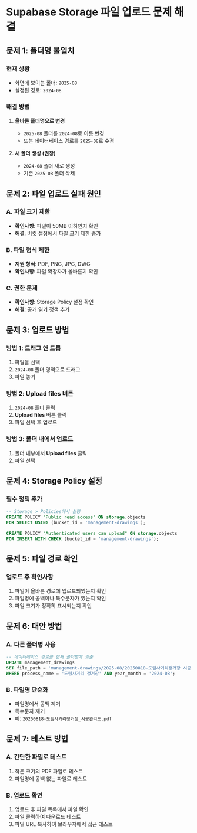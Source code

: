 # Supabase Storage 파일 업로드 문제 해결

## 문제 1: 폴더명 불일치

### 현재 상황
- 화면에 보이는 폴더: `2025-08`
- 설정된 경로: `2024-08`

### 해결 방법
1. **올바른 폴더명으로 변경**
   - `2025-08` 폴더를 `2024-08`로 이름 변경
   - 또는 데이터베이스 경로를 `2025-08`로 수정

2. **새 폴더 생성 (권장)**
   - `2024-08` 폴더 새로 생성
   - 기존 `2025-08` 폴더 삭제

## 문제 2: 파일 업로드 실패 원인

### A. 파일 크기 제한
- **확인사항**: 파일이 50MB 이하인지 확인
- **해결**: 버킷 설정에서 파일 크기 제한 증가

### B. 파일 형식 제한
- **지원 형식**: PDF, PNG, JPG, DWG
- **확인사항**: 파일 확장자가 올바른지 확인

### C. 권한 문제
- **확인사항**: Storage Policy 설정 확인
- **해결**: 공개 읽기 정책 추가

## 문제 3: 업로드 방법

### 방법 1: 드래그 앤 드롭
1. 파일을 선택
2. `2024-08` 폴더 영역으로 드래그
3. 파일 놓기

### 방법 2: Upload files 버튼
1. `2024-08` 폴더 클릭
2. **Upload files** 버튼 클릭
3. 파일 선택 후 업로드

### 방법 3: 폴더 내에서 업로드
1. 폴더 내부에서 **Upload files** 클릭
2. 파일 선택

## 문제 4: Storage Policy 설정

### 필수 정책 추가
```sql
-- Storage > Policies에서 실행
CREATE POLICY "Public read access" ON storage.objects
FOR SELECT USING (bucket_id = 'management-drawings');

CREATE POLICY "Authenticated users can upload" ON storage.objects
FOR INSERT WITH CHECK (bucket_id = 'management-drawings');
```

## 문제 5: 파일 경로 확인

### 업로드 후 확인사항
1. 파일이 올바른 경로에 업로드되었는지 확인
2. 파일명에 공백이나 특수문자가 있는지 확인
3. 파일 크기가 정확히 표시되는지 확인

## 문제 6: 대안 방법

### A. 다른 폴더명 사용
```sql
-- 데이터베이스 경로를 현재 폴더명에 맞춤
UPDATE management_drawings 
SET file_path = 'management-drawings/2025-08/20250818-도림사거리정거장 시공 관리도.pdf'
WHERE process_name = '도림사거리 정거장' AND year_month = '2024-08';
```

### B. 파일명 단순화
- 파일명에서 공백 제거
- 특수문자 제거
- 예: `20250818-도림사거리정거장_시공관리도.pdf`

## 문제 7: 테스트 방법

### A. 간단한 파일로 테스트
1. 작은 크기의 PDF 파일로 테스트
2. 파일명에 공백 없는 파일로 테스트

### B. 업로드 확인
1. 업로드 후 파일 목록에서 파일 확인
2. 파일 클릭하여 다운로드 테스트
3. 파일 URL 복사하여 브라우저에서 접근 테스트

